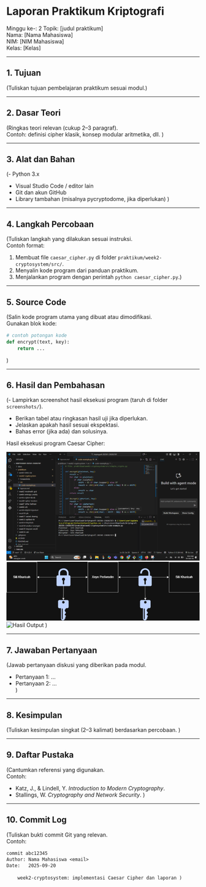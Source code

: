 # Laporan Praktikum Kriptografi
Minggu ke-: 2
Topik: [judul praktikum]  
Nama: [Nama Mahasiswa]  
NIM: [NIM Mahasiswa]  
Kelas: [Kelas]  

---

## 1. Tujuan
(Tuliskan tujuan pembelajaran praktikum sesuai modul.)

---

## 2. Dasar Teori
(Ringkas teori relevan (cukup 2–3 paragraf).  
Contoh: definisi cipher klasik, konsep modular aritmetika, dll.  )

---

## 3. Alat dan Bahan
(- Python 3.x  
- Visual Studio Code / editor lain  
- Git dan akun GitHub  
- Library tambahan (misalnya pycryptodome, jika diperlukan)  )

---

## 4. Langkah Percobaan
(Tuliskan langkah yang dilakukan sesuai instruksi.  
Contoh format:
1. Membuat file `caesar_cipher.py` di folder `praktikum/week2-cryptosystem/src/`.
2. Menyalin kode program dari panduan praktikum.
3. Menjalankan program dengan perintah `python caesar_cipher.py`.)

---

## 5. Source Code
(Salin kode program utama yang dibuat atau dimodifikasi.  
Gunakan blok kode:

```python
# contoh potongan kode
def encrypt(text, key):
    return ...
```
)

---

## 6. Hasil dan Pembahasan
(- Lampirkan screenshot hasil eksekusi program (taruh di folder `screenshots/`).  
- Berikan tabel atau ringkasan hasil uji jika diperlukan.  
- Jelaskan apakah hasil sesuai ekspektasi.  
- Bahas error (jika ada) dan solusinya. 

Hasil eksekusi program Caesar Cipher:

![Hasil Eksekusi](Screenshots/Eksekusi.png)
![Hasil Input](Screenshots/Diagram_Cryptosystem.png)
![Hasil Output](screenshots/output.png)
)

---

## 7. Jawaban Pertanyaan
(Jawab pertanyaan diskusi yang diberikan pada modul.  
- Pertanyaan 1: …  
- Pertanyaan 2: …  
)
---

## 8. Kesimpulan
(Tuliskan kesimpulan singkat (2–3 kalimat) berdasarkan percobaan.  )

---

## 9. Daftar Pustaka
(Cantumkan referensi yang digunakan.  
Contoh:  
- Katz, J., & Lindell, Y. *Introduction to Modern Cryptography*.  
- Stallings, W. *Cryptography and Network Security*.  )

---

## 10. Commit Log
(Tuliskan bukti commit Git yang relevan.  
Contoh:
```
commit abc12345
Author: Nama Mahasiswa <email>
Date:   2025-09-20

    week2-cryptosystem: implementasi Caesar Cipher dan laporan )
```

